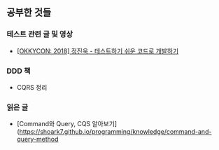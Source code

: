 ## 공부한 것들 

### 테스트 관련 글 및 영상 
* [[OKKYCON: 2018] 정진욱 - 테스트하기 쉬운 코드로 개발하기](https://www.youtube.com/watch?v=Cz_a2gQp63c)

### DDD 책 
* CQRS 정리 

### 읽은 글 
* [Command와 Query, CQS 알아보기](https://shoark7.github.io/programming/knowledge/command-and-query-method
